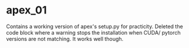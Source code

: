 # apex_01
Contains a working version of apex's setup.py for practicity.
Deleted the code block where a warning stops the installation when CUDA/ pytorch versions are not matching. It works well though.
